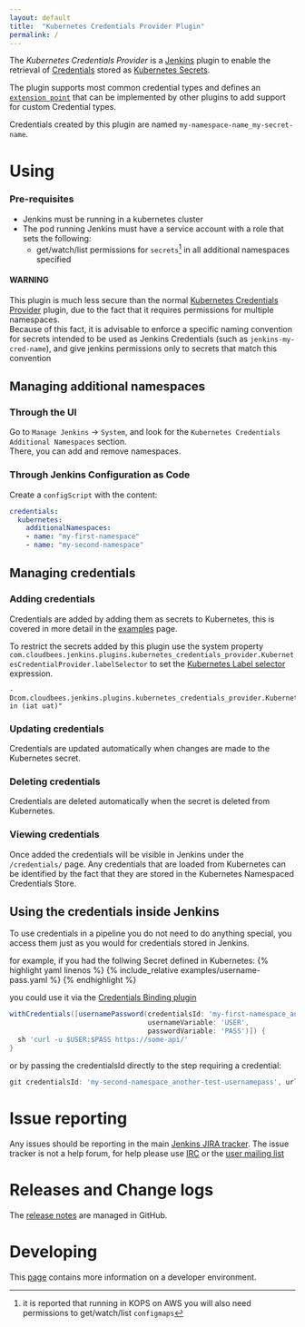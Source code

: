 ```yaml
---
layout: default
title:  "Kubernetes Credentials Provider Plugin"
permalink: /
---
```


The *Kubernetes Credentials Provider* is a [Jenkins](https://jenkins.io) plugin to enable the retrieval of [Credentials](https://plugins.jenkins.io/credentials) stored as [Kubernetes Secrets](https://kubernetes.io/docs/concepts/configuration/secret/).

The plugin supports most common credential types and defines an [`extension point`](https://jenkins.io/doc/developer/extensions/kubernetes-credentials-provider/) that can be implemented by other plugins to add support for custom Credential types. 

Credentials created by this plugin are named `my-namespace-name_my-secret-name`.

# Using

### Pre-requisites

- Jenkins must be running in a kubernetes cluster
- The pod running Jenkins must have a service account with a role that sets the following:
  - get/watch/list permissions for `secrets`[^AWS] in all additional namespaces specified

[^AWS]: it is reported that running in KOPS on AWS you will also need permissions to get/watch/list `configmaps`

#### WARNING

This plugin is much less secure than the normal [Kubernetes Credentials Provider](https://plugins.jenkins.io/kubernetes-credentials-provider) plugin, due to the fact that it requires permissions for multiple namespaces.
<br/>
Because of this fact, it is advisable to enforce a specific naming convention for secrets intended to be used as Jenkins Credentials (such as `jenkins-my-cred-name`), and give jenkins permissions only to secrets that match this convention

## Managing additional namespaces

### Through the UI

Go to `Manage Jenkins` -> `System`, and look for the `Kubernetes Credentials Additional Namespaces` section.
<br/>
There, you can add and remove namespaces.

### Through Jenkins Configuration as Code

Create a `configScript` with the content:

```yaml
credentials:
  kubernetes:
    additionalNamespaces:
    - name: "my-first-namespace"
    - name: "my-second-namespace"
```

## Managing credentials

### Adding credentials

Credentials are added by adding them as secrets to Kubernetes, this is covered in more detail in the [examples](./examples) page.

To restrict the secrets added by this plugin use the system property `com.cloudbees.jenkins.plugins.kubernetes_credentials_provider.KubernetesCredentialProvider.labelSelector`
to set the [Kubernetes Label selector](https://kubernetes.io/docs/concepts/overview/working-with-objects/labels/#label-selectors) expression.

```
-Dcom.cloudbees.jenkins.plugins.kubernetes_credentials_provider.KubernetesCredentialProvider.labelSelector="env in (iat uat)"
```

### Updating credentials

Credentials are updated automatically when changes are made to the Kubernetes secret.

### Deleting credentials

Credentials are deleted automatically when the secret is deleted from Kubernetes.

### Viewing credentials

Once added the credentials will be visible in Jenkins under the `/credentials/` page.
Any credentials that are loaded from Kubernetes can be identified by the fact that they are stored in the Kubernetes Namespaced Credentials Store.

## Using the credentials inside Jenkins

To use credentials in a pipeline you do not need to do anything special, you access them just as you would for credentials stored in Jenkins.

for example, if you had the follwing Secret defined in Kubernetes:
{% highlight yaml linenos %}
{% include_relative examples/username-pass.yaml %}
{% endhighlight %}

you could use it via the [Credentials Binding plugin](https://plugins.jenkins.io/credentials-binding)

```groovy
withCredentials([usernamePassword(credentialsId: 'my-first-namespace_another-test-usernamepass',
                                  usernameVariable: 'USER',
                                  passwordVariable: 'PASS')]) {
  sh 'curl -u $USER:$PASS https://some-api/'
}
```

or by passing the credentialsId directly to the step requiring a credential:

```groovy
git credentialsId: 'my-second-namespace_another-test-usernamepass', url: 'https://github.com/foo/bar'
```

# Issue reporting

Any issues should be reporting in the main [Jenkins JIRA tracker](https://issues.jenkins-ci.org).
The issue tracker is not a help forum, for help please use [IRC](https://jenkins.io/chat/) or the [user mailing list](https://groups.google.com/forum/#!forum/jenkinsci-users)

# Releases and Change logs

The [release notes](https://github.com/dynadude/kubernetes-namespaced-credentials-provider-plugin/releases) are managed in GitHub.

# Developing

This [page](./dev/) contains more information on a developer environment.

